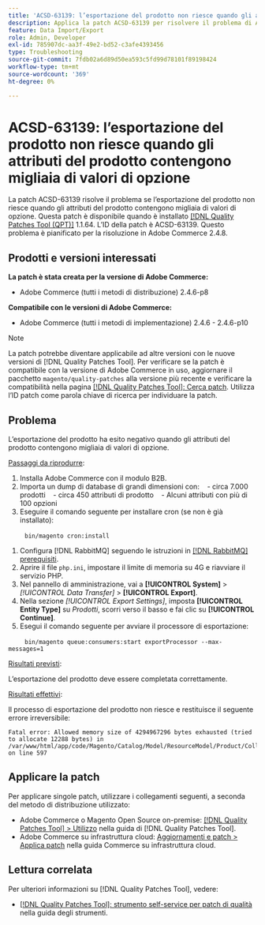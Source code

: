 ```yaml
---
title: 'ACSD-63139: l’esportazione del prodotto non riesce quando gli attributi del prodotto contengono migliaia di valori di opzione'
description: Applica la patch ACSD-63139 per risolvere il problema di Adobe Commerce, in cui l’esportazione del prodotto non riesce se gli attributi del prodotto contengono migliaia di valori di opzione.
feature: Data Import/Export
role: Admin, Developer
exl-id: 785907dc-aa3f-49e2-bd52-c3afe4393456
type: Troubleshooting
source-git-commit: 7fdb02a6d89d50ea593c5fd99d78101f89198424
workflow-type: tm+mt
source-wordcount: '369'
ht-degree: 0%

---
```


# ACSD-63139: l’esportazione del prodotto non riesce quando gli attributi del prodotto contengono migliaia di valori di opzione

La patch ACSD-63139 risolve il problema se l’esportazione del prodotto non riesce quando gli attributi del prodotto contengono migliaia di valori di opzione. Questa patch è disponibile quando è installato [[!DNL Quality Patches Tool (QPT)]](/help/tools/quality-patches-tool/quality-patches-tool-to-self-serve-quality-patches.md) 1.1.64. L’ID della patch è ACSD-63139. Questo problema è pianificato per la risoluzione in Adobe Commerce 2.4.8.

## Prodotti e versioni interessati

**La patch è stata creata per la versione di Adobe Commerce:**

* Adobe Commerce (tutti i metodi di distribuzione) 2.4.6-p8

**Compatibile con le versioni di Adobe Commerce:**

* Adobe Commerce (tutti i metodi di implementazione) 2.4.6 - 2.4.6-p10

>[!NOTE]
>
>La patch potrebbe diventare applicabile ad altre versioni con le nuove versioni di [!DNL Quality Patches Tool]. Per verificare se la patch è compatibile con la versione di Adobe Commerce in uso, aggiornare il pacchetto `magento/quality-patches` alla versione più recente e verificare la compatibilità nella pagina [[!DNL Quality Patches Tool]: Cerca patch](https://experienceleague.adobe.com/tools/commerce-quality-patches/index.html). Utilizza l’ID patch come parola chiave di ricerca per individuare la patch.

## Problema

L’esportazione del prodotto ha esito negativo quando gli attributi del prodotto contengono migliaia di valori di opzione.

<u>Passaggi da riprodurre</u>:

1. Installa Adobe Commerce con il modulo B2B.
1. Importa un dump di database di grandi dimensioni con:
   &#x200B;- circa 7.000 prodotti
   &#x200B;- circa 450 attributi di prodotto
   &#x200B;- Alcuni attributi con più di 100 opzioni
1. Eseguire il comando seguente per installare cron (se non è già installato):

   ```
   bin/magento cron:install
   ```

1. Configura [!DNL RabbitMQ] seguendo le istruzioni in [[!DNL RabbitMQ] prerequisiti](https://experienceleague.adobe.com/en/docs/commerce-operations/installation-guide/prerequisites/rabbitmq).
1. Aprire il file `php.ini`, impostare il limite di memoria su 4G e riavviare il servizio PHP.
1. Nel pannello di amministrazione, vai a **[!UICONTROL System]** > *[!UICONTROL Data Transfer]* > **[!UICONTROL Export]**.
1. Nella sezione *[!UICONTROL Export Settings]*, imposta **[!UICONTROL Entity Type]** su *Prodotti*, scorri verso il basso e fai clic su **[!UICONTROL Continue]**.
1. Esegui il comando seguente per avviare il processore di esportazione:

   ```
   bin/magento queue:consumers:start exportProcessor --max-messages=1
   ```

<u>Risultati previsti</u>:

L’esportazione del prodotto deve essere completata correttamente.

<u>Risultati effettivi</u>:

Il processo di esportazione del prodotto non riesce e restituisce il seguente errore irreversibile:

```
Fatal error: Allowed memory size of 4294967296 bytes exhausted (tried to allocate 12288 bytes) in /var/www/html/app/code/Magento/Catalog/Model/ResourceModel/Product/Collection.php on line 597
```

## Applicare la patch

Per applicare singole patch, utilizzare i collegamenti seguenti, a seconda del metodo di distribuzione utilizzato:

* Adobe Commerce o Magento Open Source on-premise: [[!DNL Quality Patches Tool] > Utilizzo](/help/tools/quality-patches-tool/usage.md) nella guida di [!DNL Quality Patches Tool].
* Adobe Commerce su infrastruttura cloud: [Aggiornamenti e patch > Applica patch](https://experienceleague.adobe.com/docs/commerce-cloud-service/user-guide/develop/upgrade/apply-patches.html) nella guida Commerce su infrastruttura cloud.

## Lettura correlata

Per ulteriori informazioni su [!DNL Quality Patches Tool], vedere:

* [[!DNL Quality Patches Tool]: strumento self-service per patch di qualità](/help/tools/quality-patches-tool/quality-patches-tool-to-self-serve-quality-patches.md) nella guida degli strumenti.
